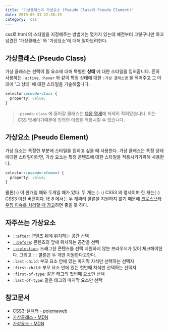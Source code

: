 ```yaml
---
title: '가상클래스와 가상요소 (Pseudo Class와 Pseudo Element)'
date: 2019-05-31 22:38:19
category: 'css'
---
```


css로 html 의 스타일을 지정해주는 방법에는 몇가지 있는데 예전부터 그렇구나만 하고 넘겼던 '가상클래스' 와 '가상요소'에 대해 알아보려한다.

## 가상클래스 (Pseudo Class)

가상 클래스는 선택이 될 요소에 대해 특별한 **상태** 에 대한 스타일을 입혀줍니다. 흔히 사용하는 `:active`, `:hover` 와 같이 특정 상태에 대한 `:가상 클래스명` 을 적어주고 그 아래에 '그 상태' 에 대한 스타일을 기술해줍니다.

```CSS
selector:pseudo-class {
  property: value;
}
```

> `:pseudo-class` 에 들어갈 클래스는 [다음 명세](https://developer.mozilla.org/ko/docs/Web/CSS/Pseudo-classes)에 자세히 적혀있습니다. 이는 CSS 명세이기때문에 임의의 이름을 적용시킬 수 없습니다.


## 가상요소 (Pseudo Element)

가상 요소는 특정한 부분에 스타일을 입히고 싶을 때 사용한다. 가상 클래스는 특정 상태에대한 스타일이라면, 가상 요소는 특정 콘텐츠에 대한 스타일을 적용시키기위해 사용한다.

```CSS
selector::pseudo-element {
  property: value;
}
```

콜론(`:`) 이 한개일 때와 두개일 때가 있다. 두 개는 (`::`)  CSS3 의 명세이며 한 개는(`:`) CSS3 이전 버젼이다. IE 8 에서는 두 개짜리 콜론을 지원하지 않기 때문에 [크로스브라우징 이슈를 처리할 때 참고](https://developer.mozilla.org/ko/docs/Web/CSS/Pseudo-elements)하면 좋을 듯 하다.

## 자주쓰는 가상요소

* [`::after`](https://developer.mozilla.org/ko/docs/Web/CSS/::after): 콘텐츠 뒤에 위치하는 공간 선택
* [`::before`](https://developer.mozilla.org/ko/docs/Web/CSS/::before): 콘텐츠의 앞에 위치하는 공간을 선택
* [`::selection`](https://developer.mozilla.org/ko/docs/Web/CSS/::selection): 드래그한 콘텐츠를 선택 지원하지 않는 브라우저가 있어 체크해야한다. 그리고 `::` 콜론은 두 개만 지원한다고한다.
* `:last-child`: 부모 요소 안에 있는 마지막 자식만 선택하는 선택자
* `:first-child`: 부모 요소 안에 있는 첫번째 자식만 선택하는 선택자
* `:first-of-type`: 같은 태그의 첫번째 요소만 선택
* `:last-of-type`: 같은 태그의 마지막 요소만 선택

## 참고문서
* [CSS3-셀렉터 - poiemaweb](https://poiemaweb.com/css3-selector)
* [가상클래스 - MDN](https://developer.mozilla.org/ko/docs/Web/CSS/Pseudo-classes)
* [가상요소 - MDN](https://developer.mozilla.org/ko/docs/Web/CSS/Pseudo-elements)

